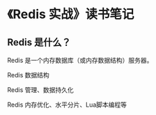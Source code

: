# 《Redis 实战》读书笔记

## Redis 是什么？

Redis 是一个内存数据库（或内存数据结构）服务器。

Redis 数据结构

Redis 管理、数据持久化

Redis 内存优化、水平分片、Lua脚本编程等
